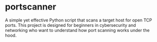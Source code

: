 # portscanner
A simple yet effective Python script that scans a target host for open TCP ports. This project is designed for beginners in cybersecurity and networking who want to understand how port scanning works under the hood.
